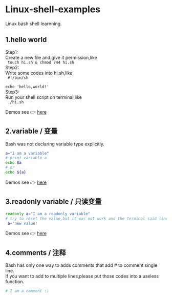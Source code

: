 # Linux-shell-examples
Linux bash shell learnning.  

## 1.hello world  
Step1:  
Create a new file and give it permission,like   
<code>
  touch hi.sh & chmod 744 hi.sh
</code>  
Step2:   
Write some codes into hi.sh,like  
<code>
 #!/bin/sh  
 echo 'hello,world!'
</code>  
Step3:  
Run your shell script on terminal,like  
<code>
./hi.sh
</code>  


Demos see :point_right: [here](./demos/hi.sh)  

## 2.variable / 变量
Bash was not declaring variable type explicitly.  
```bash 
a="I am a variable"  
# print variable a  
echo $a  
# or  
echo ${a}
```  
Demos see :point_right: [here](./demos/variable.sh)  

## 3.readonly variable / 只读变量  
```bash 
readonly a="I am a readonly variable"  
# try to reset the value,but it was not work and the terminal said line 4: a: readonly variable
 a='new value'
```  
Demos see :point_right: [here](./demos/readonly_variable.sh)  

## 4.comments / 注释
Bash has only one way to adds comments that add # to comment single line.  
If you want to add to multiple lines,please put those codes into a useless function.
```bash
# I am a comment :)

```

